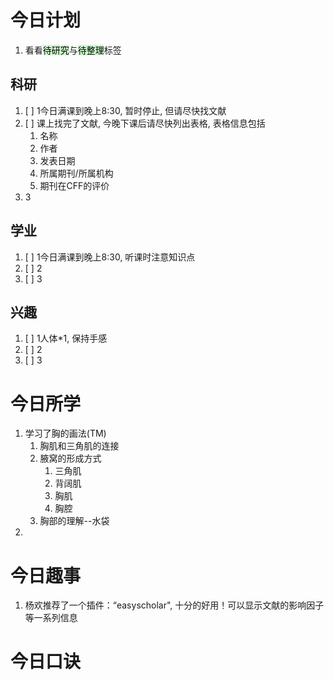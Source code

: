 # 今日计划

1. 看看<mark style="background: #BBFABBA6;">待研究</mark>与<mark style="background: #BBFABBA6;">待整理</mark>标签

## 科研

1. [ ] 1今日满课到晚上8:30, 暂时停止, 但请尽快找文献
2. [ ] 课上找完了文献, 今晚下课后请尽快列出表格, 表格信息包括
	1. 名称
	2. 作者
	3. 发表日期
	4. 所属期刊/所属机构
	5. 期刊在CFF的评价
3. 3 

## 学业

1. [ ] 1今日满课到晚上8:30, 听课时注意知识点
2. [ ] 2
3. [ ] 3 

## 兴趣

1. [ ] 1人体\*1, 保持手感
2. [ ] 2
3. [ ] 3 

# 今日所学

1. 学习了胸的画法(TM)
	1. 胸肌和三角肌的连接
	2. 腋窝的形成方式
		1. 三角肌
		2. 背阔肌
		3. 胸肌
		4. 胸腔
	3. 胸部的理解--水袋
2. 

# 今日趣事

1. 杨欢推荐了一个插件：“easyscholar", 十分的好用！可以显示文献的影响因子等一系列信息

# 今日口诀
